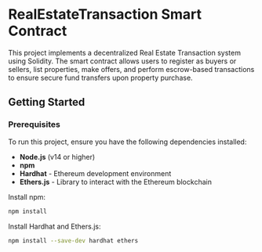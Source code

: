 # RealEstateTransaction Smart Contract

This project implements a decentralized Real Estate Transaction system using Solidity. The smart contract allows users to register as buyers or sellers, list properties, make offers, and perform escrow-based transactions to ensure secure fund transfers upon property purchase.

## Getting Started

### Prerequisites

To run this project, ensure you have the following dependencies installed:

- **Node.js** (v14 or higher)
- **npm**
- **Hardhat** - Ethereum development environment
- **Ethers.js** - Library to interact with the Ethereum blockchain

Install npm:
```bash
npm install
```

Install Hardhat and Ethers.js:
```bash
npm install --save-dev hardhat ethers


